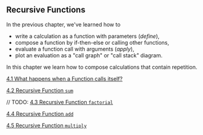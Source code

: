 ## Recursive Functions

In the previous chapter, we've learned how to

* write a calculation as a function with parameters (_define_),
* compose a function by if-then-else or calling other functions,
* evaluate a function call with arguments (_apply_),
* plot an evaluation as a "call graph" or "call stack" diagram.

In this chapter we learn how to compose calculations that contain repetition.

[4.1 What happens when a Function calls itself?](ch4_1_recursive_calls.md)

[4.2 Recursive Function `sum`](ch4_2_recursive_sum.md)

// TODO: [4.3 Recursive Function `factorial`](ch4_3_recursive_factorial.md)

[4.4 Recursive Function `add`](ch4_4_recursive_add.md)

[4.5 Recursive Function `multiply`](ch4_5_recursive_multiply.md)
